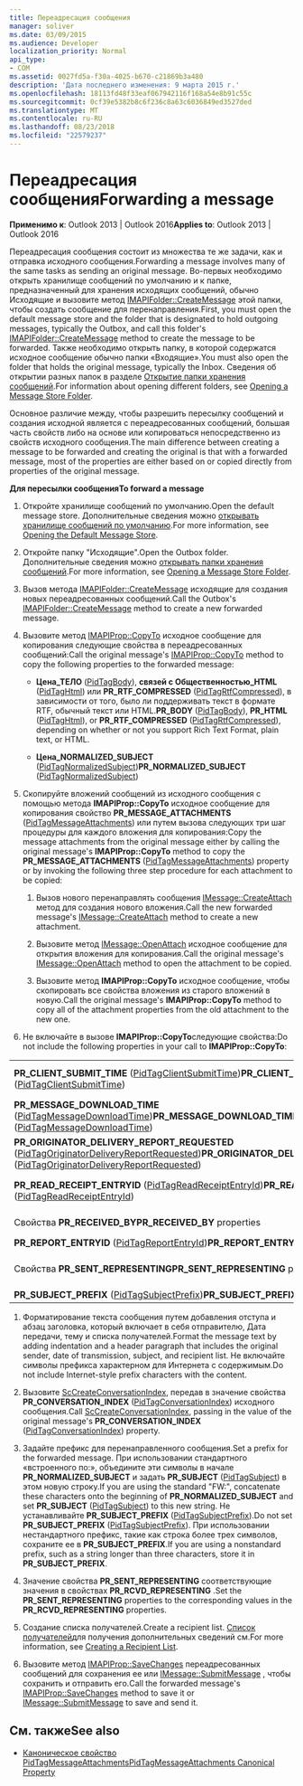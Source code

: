 ```yaml
---
title: Переадресация сообщения
manager: soliver
ms.date: 03/09/2015
ms.audience: Developer
localization_priority: Normal
api_type:
- COM
ms.assetid: 0027fd5a-f30a-4025-b670-c21869b3a480
description: 'Дата последнего изменения: 9 марта 2015 г.'
ms.openlocfilehash: 18113fd48f33eaf067942116f168a54e8b91c55c
ms.sourcegitcommit: 0cf39e5382b8c6f236c8a63c6036849ed3527ded
ms.translationtype: MT
ms.contentlocale: ru-RU
ms.lasthandoff: 08/23/2018
ms.locfileid: "22579237"
---
```

# <a name="forwarding-a-message"></a><span data-ttu-id="80bc8-103">Переадресация сообщения</span><span class="sxs-lookup"><span data-stu-id="80bc8-103">Forwarding a message</span></span>

<span data-ttu-id="80bc8-104">**Применимо к**: Outlook 2013 | Outlook 2016</span><span class="sxs-lookup"><span data-stu-id="80bc8-104">**Applies to**: Outlook 2013 | Outlook 2016</span></span> 
  
<span data-ttu-id="80bc8-105">Переадресация сообщения состоит из множества те же задачи, как и отправка исходного сообщения.</span><span class="sxs-lookup"><span data-stu-id="80bc8-105">Forwarding a message involves many of the same tasks as sending an original message.</span></span> <span data-ttu-id="80bc8-106">Во-первых необходимо открыть хранилище сообщений по умолчанию и к папке, предназначенный для хранения исходящих сообщений, обычно Исходящие и вызовите метод [IMAPIFolder::CreateMessage](imapifolder-createmessage.md) этой папки, чтобы создать сообщение для перенаправления.</span><span class="sxs-lookup"><span data-stu-id="80bc8-106">First, you must open the default message store and the folder that is designated to hold outgoing messages, typically the Outbox, and call this folder's [IMAPIFolder::CreateMessage](imapifolder-createmessage.md) method to create the message to be forwarded.</span></span> <span data-ttu-id="80bc8-107">Также необходимо открыть папку, в которой содержатся исходное сообщение обычно папки «Входящие».</span><span class="sxs-lookup"><span data-stu-id="80bc8-107">You must also open the folder that holds the original message, typically the Inbox.</span></span> <span data-ttu-id="80bc8-108">Сведения об открытии разных папок в разделе [Открытие папки хранения сообщений](opening-a-message-store-folder.md).</span><span class="sxs-lookup"><span data-stu-id="80bc8-108">For information about opening different folders, see [Opening a Message Store Folder](opening-a-message-store-folder.md).</span></span>
  
<span data-ttu-id="80bc8-109">Основное различие между, чтобы разрешить пересылку сообщений и создания исходной является с переадресованных сообщений, большая часть свойств либо на основе или копироваться непосредственно из свойств исходного сообщения.</span><span class="sxs-lookup"><span data-stu-id="80bc8-109">The main difference between creating a message to be forwarded and creating the original is that with a forwarded message, most of the properties are either based on or copied directly from properties of the original message.</span></span> 
  
<span data-ttu-id="80bc8-110">**Для пересылки сообщения**</span><span class="sxs-lookup"><span data-stu-id="80bc8-110">**To forward a message**</span></span>
  
1. <span data-ttu-id="80bc8-111">Откройте хранилище сообщений по умолчанию.</span><span class="sxs-lookup"><span data-stu-id="80bc8-111">Open the default message store.</span></span> <span data-ttu-id="80bc8-112">Дополнительные сведения можно [открывать хранилище сообщений по умолчанию](opening-the-default-message-store.md).</span><span class="sxs-lookup"><span data-stu-id="80bc8-112">For more information, see [Opening the Default Message Store](opening-the-default-message-store.md).</span></span>
    
2. <span data-ttu-id="80bc8-113">Откройте папку "Исходящие".</span><span class="sxs-lookup"><span data-stu-id="80bc8-113">Open the Outbox folder.</span></span> <span data-ttu-id="80bc8-114">Дополнительные сведения можно [открывать папки хранения сообщений](opening-a-message-store-folder.md).</span><span class="sxs-lookup"><span data-stu-id="80bc8-114">For more information, see [Opening a Message Store Folder](opening-a-message-store-folder.md).</span></span>
    
3. <span data-ttu-id="80bc8-115">Вызов метода [IMAPIFolder::CreateMessage](imapifolder-createmessage.md) исходящие для создания новых переадресованных сообщений.</span><span class="sxs-lookup"><span data-stu-id="80bc8-115">Call the Outbox's [IMAPIFolder::CreateMessage](imapifolder-createmessage.md) method to create a new forwarded message.</span></span> 
    
4. <span data-ttu-id="80bc8-116">Вызовите метод [IMAPIProp::CopyTo](imapiprop-copyto.md) исходное сообщение для копирования следующие свойства в переадресованных сообщений:</span><span class="sxs-lookup"><span data-stu-id="80bc8-116">Call the original message's [IMAPIProp::CopyTo](imapiprop-copyto.md) method to copy the following properties to the forwarded message:</span></span> 
    
   - <span data-ttu-id="80bc8-117">**Цена\_ТЕЛО** ([PidTagBody](pidtagbody-canonical-property.md)), **связей с Общественностью\_HTML** ([PidTagHtml](pidtaghtml-canonical-property.md)) или **PR_RTF_COMPRESSED** ([PidTagRtfCompressed](pidtagrtfcompressed-canonical-property.md)), в зависимости от того, было ли поддерживать текст в формате RTF, обычный текст или HTML.</span><span class="sxs-lookup"><span data-stu-id="80bc8-117">**PR\_BODY** ([PidTagBody](pidtagbody-canonical-property.md)), **PR\_HTML** ([PidTagHtml](pidtaghtml-canonical-property.md)), or **PR_RTF_COMPRESSED** ([PidTagRtfCompressed](pidtagrtfcompressed-canonical-property.md)), depending on whether or not you support Rich Text Format, plain text, or HTML.</span></span>
    
   - <span data-ttu-id="80bc8-118">**Цена\_NORMALIZED_SUBJECT** ([PidTagNormalizedSubject](pidtagnormalizedsubject-canonical-property.md))</span><span class="sxs-lookup"><span data-stu-id="80bc8-118">**PR\_NORMALIZED_SUBJECT** ([PidTagNormalizedSubject](pidtagnormalizedsubject-canonical-property.md))</span></span> 
    
5. <span data-ttu-id="80bc8-119">Скопируйте вложений сообщений из исходного сообщения с помощью метода **IMAPIProp::CopyTo** исходное сообщение для копирования свойство **PR_MESSAGE_ATTACHMENTS** ([PidTagMessageAttachments](pidtagmessageattachments-canonical-property.md)) или путем вызова следующих три шаг процедуры для каждого вложения для копирования:</span><span class="sxs-lookup"><span data-stu-id="80bc8-119">Copy the message attachments from the original message either by calling the original message's **IMAPIProp::CopyTo** method to copy the **PR_MESSAGE_ATTACHMENTS** ([PidTagMessageAttachments](pidtagmessageattachments-canonical-property.md)) property or by invoking the following three step procedure for each attachment to be copied:</span></span>
    
   1. <span data-ttu-id="80bc8-120">Вызов нового перенаправлять сообщения [IMessage::CreateAttach](imessage-createattach.md) метод для создания нового вложения.</span><span class="sxs-lookup"><span data-stu-id="80bc8-120">Call the new forwarded message's [IMessage::CreateAttach](imessage-createattach.md) method to create a new attachment.</span></span> 
      
   2. <span data-ttu-id="80bc8-121">Вызовите метод [IMessage::OpenAttach](imessage-openattach.md) исходное сообщение для открытия вложения для копирования.</span><span class="sxs-lookup"><span data-stu-id="80bc8-121">Call the original message's [IMessage::OpenAttach](imessage-openattach.md) method to open the attachment to be copied.</span></span> 
      
   3. <span data-ttu-id="80bc8-122">Вызовите метод **IMAPIProp::CopyTo** исходное сообщение, чтобы скопировать все свойства вложения из старого вложений в новую.</span><span class="sxs-lookup"><span data-stu-id="80bc8-122">Call the original message's **IMAPIProp::CopyTo** method to copy all of the attachment properties from the old attachment to the new one.</span></span> 
    
6. <span data-ttu-id="80bc8-123">Не включайте в вызове **IMAPIProp::CopyTo**следующие свойства:</span><span class="sxs-lookup"><span data-stu-id="80bc8-123">Do not include the following properties in your call to **IMAPIProp::CopyTo**:</span></span> 
    
|||
|:-----|:-----|
|<span data-ttu-id="80bc8-124">**PR_CLIENT_SUBMIT_TIME** ([PidTagClientSubmitTime](pidtagclientsubmittime-canonical-property.md))</span><span class="sxs-lookup"><span data-stu-id="80bc8-124">**PR_CLIENT_SUBMIT_TIME** ([PidTagClientSubmitTime](pidtagclientsubmittime-canonical-property.md))</span></span>  <br/> |<span data-ttu-id="80bc8-125">**PR_MESSAGE_DELIVERY_TIME** ([PidTagMessageDeliveryTime](pidtagmessagedeliverytime-canonical-property.md))</span><span class="sxs-lookup"><span data-stu-id="80bc8-125">**PR_MESSAGE_DELIVERY_TIME** ([PidTagMessageDeliveryTime](pidtagmessagedeliverytime-canonical-property.md))</span></span>  <br/> |
|<span data-ttu-id="80bc8-126">**PR_MESSAGE_DOWNLOAD_TIME** ([PidTagMessageDownloadTime](pidtagmessagedownloadtime-canonical-property.md))</span><span class="sxs-lookup"><span data-stu-id="80bc8-126">**PR_MESSAGE_DOWNLOAD_TIME** ([PidTagMessageDownloadTime](pidtagmessagedownloadtime-canonical-property.md))</span></span>  <br/> |<span data-ttu-id="80bc8-127">**PR_MESSAGE_FLAGS** ([PidTagMessageFlags](pidtagmessageflags-canonical-property.md))</span><span class="sxs-lookup"><span data-stu-id="80bc8-127">**PR_MESSAGE_FLAGS** ([PidTagMessageFlags](pidtagmessageflags-canonical-property.md))</span></span>  <br/> |
|<span data-ttu-id="80bc8-128">**PR_ORIGINATOR_DELIVERY_REPORT_REQUESTED** ([PidTagOriginatorDeliveryReportRequested](pidtagoriginatordeliveryreportrequested-canonical-property.md))</span><span class="sxs-lookup"><span data-stu-id="80bc8-128">**PR_ORIGINATOR_DELIVERY_REPORT_REQUESTED** ([PidTagOriginatorDeliveryReportRequested](pidtagoriginatordeliveryreportrequested-canonical-property.md))</span></span>  <br/> |<span data-ttu-id="80bc8-129">Свойства **PR_RCVD_REPRESENTING**</span><span class="sxs-lookup"><span data-stu-id="80bc8-129">**PR_RCVD_REPRESENTING** properties</span></span>  <br/> |
|<span data-ttu-id="80bc8-130">**PR_READ_RECEIPT_ENTRYID** ([PidTagReadReceiptEntryId](pidtagreadreceiptentryid-canonical-property.md))</span><span class="sxs-lookup"><span data-stu-id="80bc8-130">**PR_READ_RECEIPT_ENTRYID** ([PidTagReadReceiptEntryId](pidtagreadreceiptentryid-canonical-property.md))</span></span>  <br/> |<span data-ttu-id="80bc8-131">**PR_READ_RECEIPT_REQUESTED** ([PidTagReadReceiptRequested](pidtagreadreceiptrequested-canonical-property.md))</span><span class="sxs-lookup"><span data-stu-id="80bc8-131">**PR_READ_RECEIPT_REQUESTED** ([PidTagReadReceiptRequested](pidtagreadreceiptrequested-canonical-property.md))</span></span>  <br/> |
|<span data-ttu-id="80bc8-132">Свойства **PR_RECEIVED_BY**</span><span class="sxs-lookup"><span data-stu-id="80bc8-132">**PR_RECEIVED_BY** properties</span></span>  <br/> |<span data-ttu-id="80bc8-133">Свойства **PR_REPLY_RECIPIENT**</span><span class="sxs-lookup"><span data-stu-id="80bc8-133">**PR_REPLY_RECIPIENT** properties</span></span>  <br/> |
|<span data-ttu-id="80bc8-134">**PR_REPORT_ENTRYID** ([PidTagReportEntryId](pidtagreportentryid-canonical-property.md))</span><span class="sxs-lookup"><span data-stu-id="80bc8-134">**PR_REPORT_ENTRYID** ([PidTagReportEntryId](pidtagreportentryid-canonical-property.md))</span></span>  <br/> |<span data-ttu-id="80bc8-135">Свойства **PR_SENDER**</span><span class="sxs-lookup"><span data-stu-id="80bc8-135">**PR_SENDER** properties</span></span>  <br/> |
|<span data-ttu-id="80bc8-136">Свойства **PR_SENT_REPRESENTING**</span><span class="sxs-lookup"><span data-stu-id="80bc8-136">**PR_SENT_REPRESENTING** properties</span></span>  <br/> |<span data-ttu-id="80bc8-137">**PR_SENTMAIL_ENTRYID** ([PidTagSentMailEntryId](pidtagsentmailentryid-canonical-property.md))</span><span class="sxs-lookup"><span data-stu-id="80bc8-137">**PR_SENTMAIL_ENTRYID** ([PidTagSentMailEntryId](pidtagsentmailentryid-canonical-property.md))</span></span>  <br/> |
|<span data-ttu-id="80bc8-138">**PR_SUBJECT_PREFIX** ([PidTagSubjectPrefix](pidtagsubjectprefix-canonical-property.md))</span><span class="sxs-lookup"><span data-stu-id="80bc8-138">**PR_SUBJECT_PREFIX** ([PidTagSubjectPrefix](pidtagsubjectprefix-canonical-property.md))</span></span>  <br/> | <br/> |
   
1. <span data-ttu-id="80bc8-139">Форматирование текста сообщения путем добавления отступа и абзац заголовка, который включает в себя отправителю, Дата передачи, тему и списка получателей.</span><span class="sxs-lookup"><span data-stu-id="80bc8-139">Format the message text by adding indentation and a header paragraph that includes the original sender, date of transmission, subject, and recipient list.</span></span> <span data-ttu-id="80bc8-140">Не включайте символы префикса характерном для Интернета с содержимым.</span><span class="sxs-lookup"><span data-stu-id="80bc8-140">Do not include Internet-style prefix characters with the content.</span></span>
    
2. <span data-ttu-id="80bc8-141">Вызовите [ScCreateConversationIndex](sccreateconversationindex.md), передав в значение свойства **PR_CONVERSATION_INDEX** ([PidTagConversationIndex](pidtagconversationindex-canonical-property.md)) исходного сообщения.</span><span class="sxs-lookup"><span data-stu-id="80bc8-141">Call [ScCreateConversationIndex](sccreateconversationindex.md), passing in the value of the original message's **PR_CONVERSATION_INDEX** ([PidTagConversationIndex](pidtagconversationindex-canonical-property.md)) property.</span></span>
    
3. <span data-ttu-id="80bc8-142">Задайте префикс для перенаправленного сообщения.</span><span class="sxs-lookup"><span data-stu-id="80bc8-142">Set a prefix for the forwarded message.</span></span> <span data-ttu-id="80bc8-143">При использовании стандартного «встроенного по:», объедините эти символы в начале **PR_NORMALIZED_SUBJECT** и задать **PR_SUBJECT** ([PidTagSubject](pidtagsubject-canonical-property.md)) в этом новую строку.</span><span class="sxs-lookup"><span data-stu-id="80bc8-143">If you are using the standard "FW:", concatenate these characters onto the beginning of **PR_NORMALIZED_SUBJECT** and set **PR_SUBJECT** ([PidTagSubject](pidtagsubject-canonical-property.md)) to this new string.</span></span> <span data-ttu-id="80bc8-144">Не устанавливайте **PR_SUBJECT_PREFIX** ([PidTagSubjectPrefix](pidtagsubjectprefix-canonical-property.md)).</span><span class="sxs-lookup"><span data-stu-id="80bc8-144">Do not set **PR_SUBJECT_PREFIX** ([PidTagSubjectPrefix](pidtagsubjectprefix-canonical-property.md)).</span></span> <span data-ttu-id="80bc8-145">При использовании нестандартного префикс, такие как строка более трех символов, сохраните ее в **PR_SUBJECT_PREFIX**.</span><span class="sxs-lookup"><span data-stu-id="80bc8-145">If you are using a nonstandard prefix, such as a string longer than three characters, store it in **PR_SUBJECT_PREFIX**.</span></span> 
    
4. <span data-ttu-id="80bc8-146">Значение свойства **PR_SENT_REPRESENTING** соответствующие значения в свойствах **PR_RCVD_REPRESENTING** .</span><span class="sxs-lookup"><span data-stu-id="80bc8-146">Set the **PR_SENT_REPRESENTING** properties to the corresponding values in the **PR_RCVD_REPRESENTING** properties.</span></span> 
    
5. <span data-ttu-id="80bc8-147">Создание списка получателей.</span><span class="sxs-lookup"><span data-stu-id="80bc8-147">Create a recipient list.</span></span> <span data-ttu-id="80bc8-148">[Список получателей](creating-a-recipient-list.md)для получения дополнительных сведений см.</span><span class="sxs-lookup"><span data-stu-id="80bc8-148">For more information, see [Creating a Recipient List](creating-a-recipient-list.md).</span></span>
    
6. <span data-ttu-id="80bc8-149">Вызовите метод [IMAPIProp::SaveChanges](imapiprop-savechanges.md) переадресованных сообщений для сохранения ее или [IMessage::SubmitMessage](imessage-submitmessage.md) , чтобы сохранить и отправить его.</span><span class="sxs-lookup"><span data-stu-id="80bc8-149">Call the forwarded message's [IMAPIProp::SaveChanges](imapiprop-savechanges.md) method to save it or [IMessage::SubmitMessage](imessage-submitmessage.md) to save and send it.</span></span> 
    
## <a name="see-also"></a><span data-ttu-id="80bc8-150">См. также</span><span class="sxs-lookup"><span data-stu-id="80bc8-150">See also</span></span>

- [<span data-ttu-id="80bc8-151">Каноническое свойство PidTagMessageAttachments</span><span class="sxs-lookup"><span data-stu-id="80bc8-151">PidTagMessageAttachments Canonical Property</span></span>](pidtagmessageattachments-canonical-property.md)

